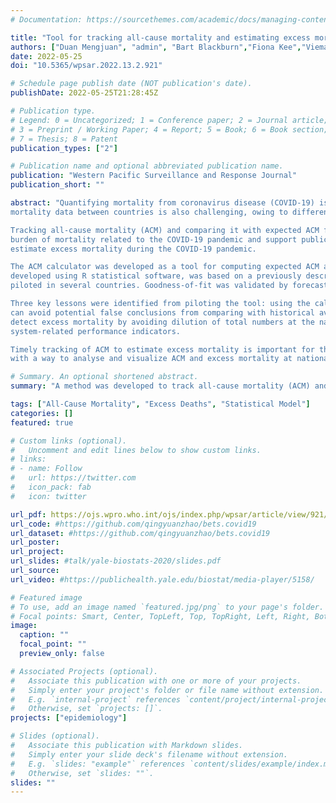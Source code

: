 ```yaml
---
# Documentation: https://sourcethemes.com/academic/docs/managing-content/

title: "Tool for tracking all-cause mortality and estimating excess mortality to support the COVID-19 pandemic response"
authors: ["Duan Mengjuan", "admin", "Bart Blackburn","Fiona Kee","Viema Biaukula","Tamano Matsuic","Babatunde Olowokurec"]
date: 2022-05-25
doi: "10.5365/wpsar.2022.13.2.921"

# Schedule page publish date (NOT publication's date).
publishDate: 2022-05-25T21:28:45Z

# Publication type.
# Legend: 0 = Uncategorized; 1 = Conference paper; 2 = Journal article;
# 3 = Preprint / Working Paper; 4 = Report; 5 = Book; 6 = Book section;
# 7 = Thesis; 8 = Patent
publication_types: ["2"]

# Publication name and optional abbreviated publication name.
publication: "Western Pacific Surveillance and Response Journal"
publication_short: ""

abstract: "Quantifying mortality from coronavirus disease (COVID-19) is difficult, especially in countries with limited resources. Comparing
mortality data between countries is also challenging, owing to differences in methods for reporting mortality.

Tracking all-cause mortality (ACM) and comparing it with expected ACM from pre-pandemic data can provide an estimate of the overall
burden of mortality related to the COVID-19 pandemic and support public health decision-making. This study validated an ACM calculator to
estimate excess mortality during the COVID-19 pandemic.

The ACM calculator was developed as a tool for computing expected ACM and excess mortality at national and subnational levels. It was
developed using R statistical software, was based on a previously described model that used non-parametric negative binomial regression and was
piloted in several countries. Goodness-of-fit was validated by forecasting 2019 mortality from 2015–2018 data.

Three key lessons were identified from piloting the tool: using the calculator to compare reported provisional ACM with expected ACM
can avoid potential false conclusions from comparing with historical averages alone; using disaggregated data at the subnational level can
detect excess mortality by avoiding dilution of total numbers at the national level; and interpretation of results should consider
system-related performance indicators.

Timely tracking of ACM to estimate excess mortality is important for the response to COVID-19. The calculator can provide countries
with a way to analyse and visualize ACM and excess mortality at national and subnational levels."

# Summary. An optional shortened abstract.
summary: "A method was developed to track all-cause mortality (ACM) and an online open-source user-friendly interface was developed for its use."

tags: ["All-Cause Mortality", "Excess Deaths", "Statistical Model"]
categories: []
featured: true

# Custom links (optional).
#   Uncomment and edit lines below to show custom links.
# links:
# - name: Follow
#   url: https://twitter.com
#   icon_pack: fab
#   icon: twitter

url_pdf: https://ojs.wpro.who.int/ojs/index.php/wpsar/article/view/921/1082
url_code: #https://github.com/qingyuanzhao/bets.covid19
url_dataset: #https://github.com/qingyuanzhao/bets.covid19
url_poster:
url_project:
url_slides: #talk/yale-biostats-2020/slides.pdf
url_source:
url_video: #https://publichealth.yale.edu/biostat/media-player/5158/

# Featured image
# To use, add an image named `featured.jpg/png` to your page's folder.
# Focal points: Smart, Center, TopLeft, Top, TopRight, Left, Right, BottomLeft, Bottom, BottomRight.
image:
  caption: ""
  focal_point: ""
  preview_only: false

# Associated Projects (optional).
#   Associate this publication with one or more of your projects.
#   Simply enter your project's folder or file name without extension.
#   E.g. `internal-project` references `content/project/internal-project/index.md`.
#   Otherwise, set `projects: []`.
projects: ["epidemiology"]

# Slides (optional).
#   Associate this publication with Markdown slides.
#   Simply enter your slide deck's filename without extension.
#   E.g. `slides: "example"` references `content/slides/example/index.md`.
#   Otherwise, set `slides: ""`.
slides: ""
---
```

